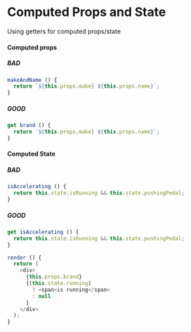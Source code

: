 # Computed Props and State
Using getters for computed props/state

#### Computed props

##### BAD
```javascript
makeAndName () {
  return `${this.props.make} ${this.props.name}`;
}
```
##### GOOD
```javascript
get brand () {
  return `${this.props.make} ${this.props.name}`;
}
```
#### Computed State

##### BAD
```javascript
isAccelerating () {
  return this.state.isRunning && this.state.pushingPedal;
}
```
##### GOOD
```javascript
get isAccelerating () {
  return this.state.isRunning && this.state.pushingPedal;
}

render () {
  return (
    <div>
      {this.props.brand}
      {(this.state.running)
        ? <span>is running</span>
        : null
      }
    </div>
  );
}
```
